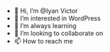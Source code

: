 - 👋 Hi, I’m @Iyan Victor
- 👀 I’m interested in WordPress 
- 🌱 I’m always learning
- 💞️ I’m looking to collaborate on
- 📫 How to reach me

<!---
Bobody/Bobody is a ✨ special ✨ repository because its `README.md` (this file) appears on your GitHub profile.
You can click the Preview link to take a look at your changes.
--->
